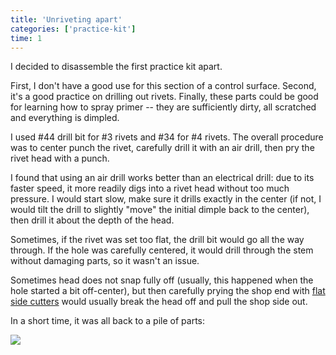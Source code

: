 ```yaml
---
title: 'Unriveting apart'
categories: ['practice-kit']
time: 1
---
```


I decided to disassemble the first practice kit apart.

<!-- more -->

First, I don't have a good use for this section of a control surface. Second, it's a good practice on drilling out rivets. Finally, these parts could be good for learning how to spray primer -- they are sufficiently dirty, all scratched and everything is dimpled.

I used #44 drill bit for #3 rivets and #34 for #4 rivets. The overall procedure was to center punch the rivet, carefully drill it with an air drill, then pry the rivet head with a punch.

I found that using an air drill works better than an electrical drill: due to its faster speed, it more readily digs into a rivet head without too much pressure. I would start slow, make sure it drills exactly in the center (if not, I would tilt the drill to slightly "move" the initial dimple back to the center), then drill it about the depth of the head.

Sometimes, if the rivet was set too flat, the drill bit would go all the way through. If the hole was carefully centered, it would drill through the stem without damaging parts, so it wasn't an issue.

Sometimes head does not snap fully off (usually, this happened when the hole started a bit off-center), but then carefully prying the shop end with [flat side cutters](1-side-cutters.jpeg) would usually break the head off and pull the shop side out.

In a short time, it was all back to a pile of parts:

![](2-pile-of-parts.jpeg?nf_resize=smartcrop&w=480&h=360)
